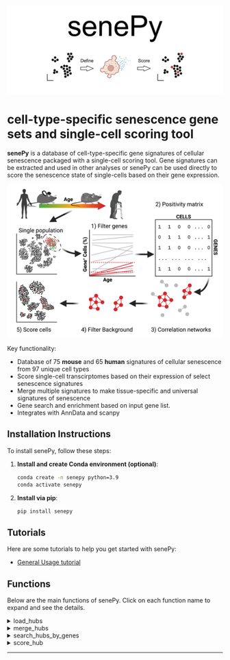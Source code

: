 ![Senepy Logo](images/senepy_logo.png)

# **cell-type-specific senescence gene sets and single-cell scoring tool**

**senePy** is a database of cell-type-specific gene signatures of cellular senescence packaged with a single-cell scoring tool. Gene signatures can be extracted and used in other analyses or senePy can be used directly to score the senescence state of single-cells based on their gene expression.

![Abstract](images/senePy_abstract.png)

Key functionality:
- Database of 75 **mouse** and 65 **human** signatures of cellular senescence from 97 unique cell types
- Score single-cell transcirptomes based on their expression of select senescence signatures
- Merge multiple signatures to make tissue-specific and universal signatures of senescence
- Gene search and enrichment based on input gene list.
- Integrates with AnnData and scanpy

## Installation Instructions

To install senePy, follow these steps:

1. **Install and create Conda environment (optional)**:
    ```sh
    conda create -n senepy python=3.9
    conda activate senepy
    ```
2. **Install via pip**:
    ```sh
    pip install senepy
    ```


## Tutorials

Here are some tutorials to help you get started with senePy:

- [General Usage tutorial](notebooks/EXAMPLE_USAGE.ipynb)

## Functions

Below are the main functions of senePy. Click on each function name to expand and see the details.
<details>
<summary>load_hubs</summary>
Initializes hub object that contains senePy gene signatures and metadata for either Human or Mouse.

```python
import senepy as sp
hubs = sp.load_hubs(species = 'Mouse')
```

**hubs.metadata** is a dataframe of hubs. It contains which tissue and cell type the hub was derived from as well as the hub_num if there were multiple senescence hubs within that cell type.
- size: number of genes in the hub
- n_sen: number of 180 prior "known" senescence markers curated from literature that were found in the hub.
- hyp: enrichment p-value of the "known" and novel hub genes

Example extraction of a gene signature:

    ```python
    extracted_sig = hubs.get_genes(('Lung', 'fibroblast', 1)) #tissue, cell, hub_num
    ```
This returns a list of genes that belong to the Lung-fibroblast-1 hub.

</details>

<details>
<summary>merge_hubs</summary>
Merges multiple signatures into one.

Below we merge the Lung signatures into one new signature. By default, the union of all genes is taken. The respective value for each gene is the number of times that gene is found in the input signatures.

    ```python
    filt_meta = hubs.metadata[hubs.metadata.tissue == 'Lung']
    hubs.merge_hubs(filt_meta, new_name = 'Lung_merged')
    print(hubs.hubs['Lung_merged'])
    ```

We can increase the threshold. For example, if we want to keep signatures that occur at least 2 times. This number will drastically reduce the number of genes in the resulting signature if only merging a handful of input signatures.

    ```python
    hubs.merge_hubs(filt_meta, new_name = 'Lung_merged_min2', overlap_threshold = 2)
    ```

We can also calculate a threshold automatically using a permutation-based method. In the example below, we merge all signatures from all tissues and cells. We then use a 5% random chance threshold and remove all the genes that occur less than that number of times.

    ```python
    hubs.merge_hubs(hubs.metadata, new_name = 'universal', calculate_thresh = True)
    ```

</details>

<details>
<summary>search_hubs_by_genes</summary>
Function to find hubs that contain genes of interest. Returns a dataframe with relevant metadata and statistics.

Example:

    ```python
    hubs.search_hubs_by_genes(['Cdkn2a', 'Cdkn1a', 'Il6', 'Cxcl13'])
    ```

</details>

<details>
<summary>score_hub</summary>
Function to score single-cell transcriptomes based on a given senescence gene signature.

Example scoring and saving as a new column in anndata.obs. With default settings it does not matter if the data are normalized or raw. Just make sure they are not scaled:

    ```python
    adata.obs['sp_score'] = sp.score_hub(adata, hubs.hubs[('Lung', 'fibroblast', 1)])
    ```

score_hub contains multiple options that can affect the scoring method. By default, it weighs the importance of each gene based on the number of connections that gene has in the hub network. By default, it binarizes the data, which makes normalization and transformation optional. We can mimic default scanpy.score_genes by removing both of these parameters:

    ```python
    # make sure anndata is normalized and log transformed
    # import scanpy as sc
    # scanpy.pp.normalize_total(adata)
    # sc.pp.log1p(adata)
    adata.obs['sp_score'] = sp.score_hub(adata, hubs.hubs[('Lung', 'fibroblast', 1)], binarize=False, importance=False)
    ```

</details>



---
